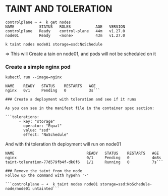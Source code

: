 # TAINT AND TOLERATION

```
controlplane ~ ➜  k get nodes
NAME           STATUS   ROLES           AGE   VERSION
controlplane   Ready    control-plane   44m   v1.27.0
node01         Ready    <none>          43m   v1.27.0
```

```k taint nodes node01 storage=ssd:NoSchedule```

=> This will Create a tain on node01, and pods will not be scheduled on it

### Create a simple nginx pod

``kubectl run --image=nginx``

```controlplane ~ ➜  k get pods
NAME    READY   STATUS    RESTARTS   AGE
nginx   0/1     Pending   0          3s```

### Create a deployment with toleration and see if it runs

As you can see in the manifest file in the container spec section:

```tolerations:
      - key: "storage"
        operator: "Equal"
        value: "ssd"
        effect: "NoSchedule"
```
And with thi toleration th deployment will run on node01

```controlplane ~ ➜  k get pods -w
NAME                                READY   STATUS    RESTARTS   AGE
nginx                               0/1     Pending   0          4m8s
taint-toleration-77d579fb4f-dk6f6   1/1     Running   0          7s```

### Remove the taint from the node
Follow up the command with hypehn '-'

```controlplane ~ ➜  k taint nodes node01 storage=ssd:NoSchedule- node/node01 untainted```
